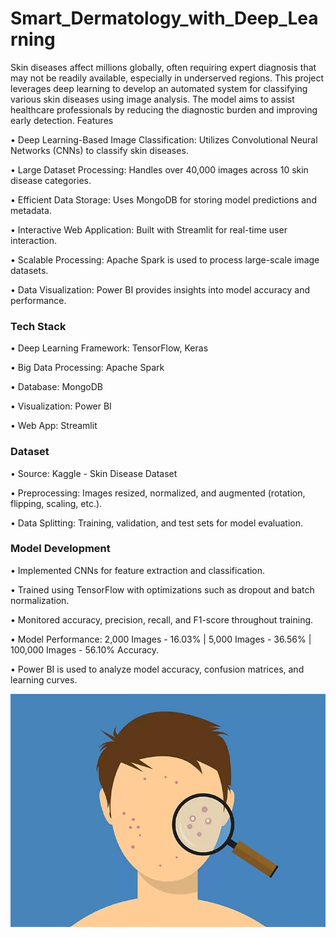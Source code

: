 # Smart_Dermatology_with_Deep_Learning

Skin diseases affect millions globally, often requiring expert diagnosis that may not be readily available, especially in underserved regions. This project leverages deep learning to develop an automated system for classifying various skin diseases using image analysis. The model aims to assist healthcare professionals by reducing the diagnostic burden and improving early detection.
Features

•	Deep Learning-Based Image Classification: Utilizes Convolutional Neural Networks (CNNs) to classify skin diseases.

•	Large Dataset Processing: Handles over 40,000 images across 10 skin disease categories.

•	Efficient Data Storage: Uses MongoDB for storing model predictions and metadata.

•	Interactive Web Application: Built with Streamlit for real-time user interaction.

•	Scalable Processing: Apache Spark is used to process large-scale image datasets.

•	Data Visualization: Power BI provides insights into model accuracy and performance.

### Tech Stack

•	Deep Learning Framework: TensorFlow, Keras

•	Big Data Processing: Apache Spark

•	Database: MongoDB

•	Visualization: Power BI

•	Web App: Streamlit

### Dataset

•	Source: Kaggle - Skin Disease Dataset

•	Preprocessing: Images resized, normalized, and augmented (rotation, flipping, scaling, etc.).

•	Data Splitting: Training, validation, and test sets for model evaluation.

### Model Development

•	Implemented CNNs for feature extraction and classification.

•	Trained using TensorFlow with optimizations such as dropout and batch normalization.

•	Monitored accuracy, precision, recall, and F1-score throughout training.

•	Model Performance: 2,000 Images - 16.03% | 5,000 Images - 36.56% | 100,000 Images - 56.10% Accuracy.

•	Power BI is used to analyze model accuracy, confusion matrices, and learning curves.

![image](Skin_Disease_Image.jpg)
